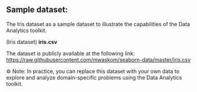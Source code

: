 

## Sample dataset:

The Iris dataset as a sample dataset to illustrate the capabilities of the Data Analytics toolkit.

(Iris dataset) **iris.csv**

The dataset is publicly available at the following link:     
https://raw.githubusercontent.com/mwaskom/seaborn-data/master/iris.csv
        

⚙️ Note: In practice, you can replace this dataset with your own data to explore and analyze domain-specific problems using the Data Analytics toolkit.
